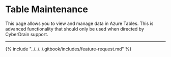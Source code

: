 # Table Maintenance

This page allows you to view and manage data in Azure Tables. This is advanced functionality that should only be used when directed by CyberDrain support.

***

{% include "../../../.gitbook/includes/feature-request.md" %}
